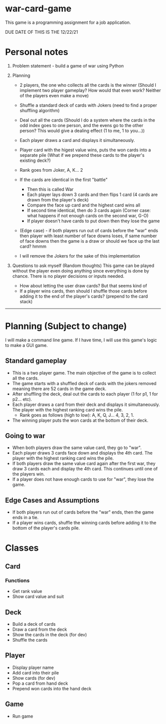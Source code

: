 # war-card-game
This game is a programming assignment for a job application.

DUE DATE OF THIS IS THE 12/22/21

# Personal notes
1) Problem statement - build a game of war using Python

2) Planning 
    - 2 players, the one who collects all the cards is the winner (Should I implement two player gameplay? 
    How would that even work? Neither of the players even make a move)
    - Shuffle a standard deck of cards with Jokers (need to find a proper shuffling algorithm)
    - Deal out all the cards (Should I do a system where the cards in the odd index goes to one person,
    and the evens go to the other person? This would give a dealing effect (1 to me, 1 to you...))
    - Each player draws a card and displays it simultaneously.
    - Player card with the higest value wins, puts the won cards into a separate pile 
      (What if we prepend these cards to the player's existing deck?)
    - Rank goes from Joker, A, K... 2
    - If the cards are identical in the first "battle"
        - Then this is called War
        - Each player lays down 3 cards and then flips 1 card (4 cards are drawn from the player's deck)
        - Compare the face up card and the highest card wins all
        - If second time identical, then do 3 cards again (Corner case: what happens if not enough cards on the second war, G-O)
        - If player doesn't have cards to put down then they lose the game  
    - (Edge case) - if both players run out of cards before the "war" ends then player with least number of face downs loses, 
      if same number of face downs then the game is a draw or should we face up the last card? hmmm
      
    - I will remove the Jokers for the sake of this implementation
    
    
3) Questions to ask myself (Random thoughts)
   This game can be played without the player even doing anything since everything is done by chance. 
   There is no player decisions or inputs needed.
   - How about letting the user draw cards? But that seems kind of 
   - If a player wins cards, then should I shuffle those cards before adding it to the end of the player's cards? (prepend to the card stack)
   
---

# Planning (Subject to change)
I will make a command line game. If I have time, I will use this game's logic to make a GUI game.

## Standard gameplay
- This is a two player game. The main objective of the game is to collect all the cards.
- The game starts with a shuffled deck of cards with the jokers removed meaning there are 52 cards in the game deck.
- After shuffling the deck, deal out the cards to each player (1 for p1, 1 for p2... etc).
- Each player draws a card from their deck and displays it simultaneously. The player with the highest ranking card wins the pile.
  - Rank goes as follows (high to low): A, K, Q, J... 4, 3, 2, 1.
- The winning player puts the won cards at the bottom of their deck.

## Going to war
- When both players draw the same value card, they go to "war".
- Each player draws 3 cards face down and displays the 4th card. The player with the highest ranking card wins the pile.
- If both players draw the same value card again after the first war, they draw 3 cards each and display the 4th card. This continues until one of the players win.
- If a player does not have enough cards to use for "war", they lose the game.

## Edge Cases and Assumptions
- If both players run out of cards before the "war" ends, then the game ends in a tie.
- If a player wins cards, shuffle the winning cards before adding it to the bottom of the player's cards pile.

# Classes
## Card
### Functions
- Get rank value
- Show card value and suit

## Deck
- Build a deck of cards
- Draw a card from the deck
- Show the cards in the deck (for dev)
- Shuffle the cards

## Player
- Display player name
- Add card into their pile
- Show cards (for dev)
- Pop a card from hand deck
- Prepend won cards into the hand deck

## Game
- Run game
